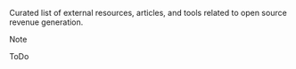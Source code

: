 Curated list of external resources, articles, and tools related to open source revenue generation.

> [!NOTE]  
> ToDo